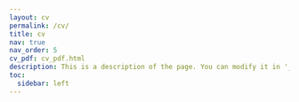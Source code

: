 ```yaml
---
layout: cv
permalink: /cv/
title: cv
nav: true
nav_order: 5
cv_pdf: cv_pdf.html
description: This is a description of the page. You can modify it in '_pages/cv.md'. You can also change or remove the top pdf download button.
toc:
  sidebar: left
---
```

